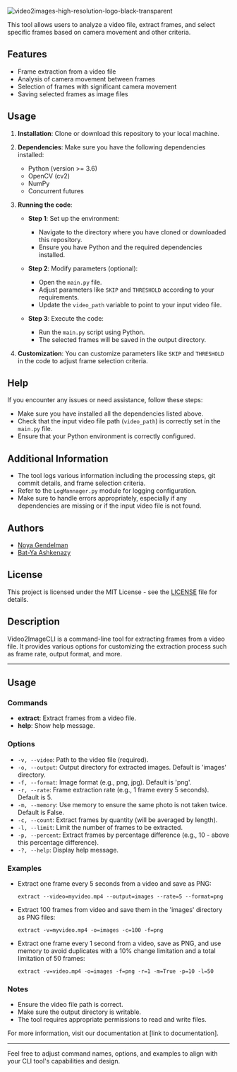 ![video2images-high-resolution-logo-black-transparent](https://github.com/Noya-G/video2Images/assets/73538626/24219972-6fd6-4d4c-8907-6ef8ac4b2b8c)


This tool allows users to analyze a video file, extract frames, and select specific frames based on camera movement and other criteria.

## Features

- Frame extraction from a video file
- Analysis of camera movement between frames
- Selection of frames with significant camera movement
- Saving selected frames as image files

## Usage

1. **Installation**: Clone or download this repository to your local machine.

2. **Dependencies**: Make sure you have the following dependencies installed:
   - Python (version >= 3.6)
   - OpenCV (cv2)
   - NumPy
   - Concurrent futures

3. **Running the code**:

    - **Step 1**: Set up the environment:
        - Navigate to the directory where you have cloned or downloaded this repository.
        - Ensure you have Python and the required dependencies installed.

    - **Step 2**: Modify parameters (optional):
        - Open the `main.py` file.
        - Adjust parameters like `SKIP` and `THRESHOLD` according to your requirements.
        - Update the `video_path` variable to point to your input video file.

    - **Step 3**: Execute the code:
        - Run the `main.py` script using Python.
        - The selected frames will be saved in the output directory.

4. **Customization**: You can customize parameters like `SKIP` and `THRESHOLD` in the code to adjust frame selection criteria.

## Help

If you encounter any issues or need assistance, follow these steps:

- Make sure you have installed all the dependencies listed above.
- Check that the input video file path (`video_path`) is correctly set in the `main.py` file.
- Ensure that your Python environment is correctly configured.

## Additional Information

- The tool logs various information including the processing steps, git commit details, and frame selection criteria.
- Refer to the `LogMannager.py` module for logging configuration.
- Make sure to handle errors appropriately, especially if any dependencies are missing or if the input video file is not found.

## Authors
- [Noya Gendelman](https://github.com/Noya-G)
- [Bat-Ya Ashkenazy](https://github.com/batya1999)

## License

This project is licensed under the MIT License - see the [LICENSE](LICENSE) file for details.



## Description
Video2ImageCLI is a command-line tool for extracting frames from a video file. It provides various options for customizing the extraction process such as frame rate, output format, and more.


---

## Usage

### Commands
- **extract**: Extract frames from a video file.
- **help**: Show help message.

### Options
- `-v, --video`: Path to the video file (required).
- `-o, --output`: Output directory for extracted images. Default is 'images' directory.
- `-f, --format`: Image format (e.g., png, jpg). Default is 'png'.
- `-r, --rate`: Frame extraction rate (e.g., 1 frame every 5 seconds). Default is 5.
- `-m, --memory`: Use memory to ensure the same photo is not taken twice. Default is False.
- `-c, --count`: Extract frames by quantity (will be averaged by length).
- `-l, --limit`: Limit the number of frames to be extracted.
- `-p, --percent`: Extract frames by percentage difference (e.g., 10 - above this percentage difference).
- `-?, --help`: Display help message.

### Examples
- Extract one frame every 5 seconds from a video and save as PNG:
  ```
  extract --video=myvideo.mp4 --output=images --rate=5 --format=png
  ```
- Extract 100 frames from video and save them in the 'images' directory as PNG files:
  ```
  extract -v=myvideo.mp4 -o=images -c=100 -f=png
  ```
- Extract one frame every 1 second from a video, save as PNG, and use memory to avoid duplicates with a 10% change limitation and a total limitation of 50 frames:
  ```
  extract -v=video.mp4 -o=images -f=png -r=1 -m=True -p=10 -l=50
  ```

### Notes
- Ensure the video file path is correct.
- Make sure the output directory is writable.
- The tool requires appropriate permissions to read and write files.

For more information, visit our documentation at [link to documentation].

---

Feel free to adjust command names, options, and examples to align with your CLI tool's capabilities and design.
```
